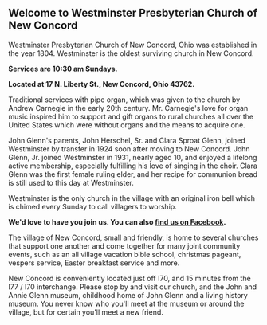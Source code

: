 ---
---
## Welcome to Westminster Presbyterian Church of New Concord

Westminster Presbyterian Church of New Concord, Ohio was established in the year 1804.  Westminster is the oldest surviving church in New Concord.  

**Services are 10:30 am Sundays.**

**Located at 17 N. Liberty St., New Concord, Ohio  43762.**

Traditional services with pipe organ, which was given to the church by Andrew Carnegie in the early 20th century.  Mr. Carnegie's love for organ music inspired him to support and gift organs to rural churches all over the United States which were without organs and the means to acquire one.

John Glenn's parents, John Herschel, Sr. and Clara Sproat Glenn, joined Westminster by transfer in 1924 soon after moving to New Concord.  John Glenn, Jr. joined Westminster in 1931, nearly aged 10, and enjoyed a lifelong active membership, especially fulfilling his love of singing in the choir.  Clara Glenn was the first female ruling elder, and her recipe for communion bread is still used to this day at Westminster.  

Westminster is the only church in the village with an original iron bell which is chimed every Sunday to call villagers to worship.

**We'd love to have you join us.  You can also [find us on Facebook](https://www.facebook.com/westminsternewconcord).**

The village of New Concord, small and friendly, is home to several churches that support one another and come together for many joint community events, such as an all village vacation bible school, christmas pageant, vespers service, Easter breakfast service and more. 

New Concord is conveniently located just off I70, and 15 minutes from the I77 / I70 interchange.  Please stop by and visit our church, and the John and Annie Glenn museum, childhood home of John Glenn and a living history museum.  You never know who you'll meet at the museum or around the village, but for certain you'll meet a new friend.

